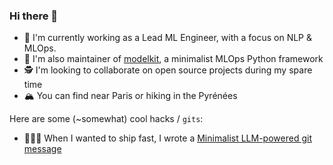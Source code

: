 ### Hi there 👋

- 🔭 I'm currently working as a Lead ML Engineer, with a focus on NLP & MLOps.
- 🌱 I'm also maintainer of [modelkit](https://github.com/Cornerstone-OnDemand/modelkit), a minimalist MLOps Python framework
- 🕵️ I'm looking to collaborate on open source projects during my spare time
- 🏔️ You can find near Paris or hiking in the Pyrénées

Here are some (~somewhat) cool hacks / `gits`:
- 🏃🏻‍♂️ When I wanted to ship fast, I wrote a [Minimalist LLM-powered git message](https://gist.github.com/antoinejeannot/efaa44a9de5b10024eac993034ce3a62)
